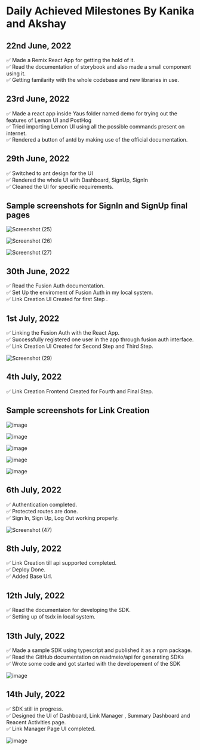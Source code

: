 # Daily Achieved Milestones By Kanika and Akshay

## 22nd June, 2022

✅ Made a Remix React App for getting the hold of it. <br>
✅ Read the documentation of storybook and also made a small component using it.<br>
✅ Getting familarity with the whole codebase and new libraries in use.<br>


## 23rd June, 2022

✅ Made a react app inside Yaus folder named demo for trying out the features of Lemon UI and PostHog <br>
✅ Tried importing Lemon UI using all the possible commands present on internet.<br>
✅ Rendered a button of antd by making use of the official documentation.<br>

 ## 29th June, 2022

✅ Switched to ant design for the UI<br>
✅ Rendered the whole UI with Dashboard, SignUp, SignIn<br>
✅ Cleaned the UI for specific requirements.<br>

## Sample screenshots for SignIn and SignUp final pages




![Screenshot (25)](https://user-images.githubusercontent.com/84350895/176605972-b9deb77a-4845-4ff9-8af9-7b058af56982.png) 


![Screenshot (26)](https://user-images.githubusercontent.com/84350895/176605985-f7dc8b10-5934-437e-9512-7ae33c54b203.png) 


![Screenshot (27)](https://user-images.githubusercontent.com/84350895/176606010-92b1d7d6-cec1-4f91-b045-897c6ccba3be.png) <br>

## 30th June, 2022

✅ Read the Fusion Auth documentation.<br>
✅ Set Up the enviroment of Fusion Auth in my local system.<br>
✅ Link Creation UI Created for first Step .<br>

## 1st July, 2022

✅ Linking the Fusion Auth with the React App.<br>
✅ Successfully registered one user in the app through fusion auth interface.<br>
✅ Link Creation UI Created for Second Step and Third Step.<br>


![Screenshot (29)](https://user-images.githubusercontent.com/84350895/176844866-e4992a1f-a15a-4cd7-9306-c3e0315de8e0.png)

## 4th July, 2022

✅ Link Creation Frontend Created for Fourth and Final Step.<br>

## Sample screenshots for Link Creation 

![image](https://user-images.githubusercontent.com/76440986/177269639-88952c55-e658-4619-b70a-968bfb0be3c7.png)

![image](https://user-images.githubusercontent.com/76440986/177269790-a36941ee-011e-40a7-af15-12d32b7f9124.png)

![image](https://user-images.githubusercontent.com/76440986/177269888-f3a79f4e-c399-46ed-9075-e88b17275918.png)

![image](https://user-images.githubusercontent.com/76440986/177269931-4289cad3-e2d7-4dec-858f-eb12b3feca4c.png)

![image](https://user-images.githubusercontent.com/76440986/177270004-b1a7dc7c-e2af-4b94-bfbf-bd42b9367ed0.png)


## 6th July, 2022

✅ Authentication completed.<br>
✅ Protected routes are done.<br>
✅ Sign In, Sign Up, Log Out working properly.<br>



![Screenshot (47)](https://user-images.githubusercontent.com/84350895/177587979-7a7c5e4a-43ee-44a5-be19-eaa306668607.png)


## 8th July, 2022

✅ Link Creation till api supported completed.<br>
✅ Deploy Done.<br>
✅ Added Base Url.<br>


## 12th July, 2022

✅ Read the documentaion for developing the SDK.<br>
✅ Setting up of tsdx in local system.<br>


## 13th July, 2022

✅ Made a sample SDK using typescript and published it as a npm package.<br>
✅ Read the GitHub documentation on readmeio/api for generating SDKs<br>
✅ Wrote some code and got started with the developement of the SDK<br>


![image](https://user-images.githubusercontent.com/84350895/179026956-f308bfda-1b54-4c2f-9578-43570306b953.png)



## 14th July, 2022

✅ SDK still in progress.<br>
✅ Designed the UI of Dashboard, Link Manager , Summary Dashboard and Reacent Activities page.<br>
✅ Link Manager Page UI completed.<br>


![image](https://user-images.githubusercontent.com/84350895/179026664-afa1b1ca-d9e8-4254-829e-ed30168b3837.png)




